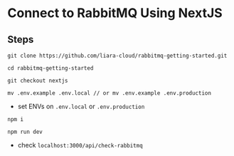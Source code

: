 # Connect to RabbitMQ Using NextJS
## Steps

```
git clone https://github.com/liara-cloud/rabbitmq-getting-started.git
```
```
cd rabbitmq-getting-started
```
```
git checkout nextjs
```
```
mv .env.example .env.local // or mv .env.example .env.production
```
- set ENVs on `.env.local` or `.env.production`
```
npm i
```
```
npm run dev
```
- check `localhost:3000/api/check-rabbitmq`
